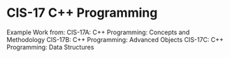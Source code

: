 # CIS-17 C++ Programming
Example Work from:
CIS-17A: C++ Programming: Concepts and Methodology
CIS-17B: C++ Programming: Advanced Objects
CIS-17C: C++ Programming: Data Structures
